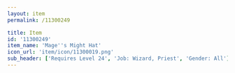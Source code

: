 ```yaml
---
layout: item
permalink: /11300249

title: Item
id: '11300249'
item_name: 'Mage''s Might Hat'
icon_url: 'item/icon/11300019.png'
sub_header: ['Requires Level 24', 'Job: Wizard, Priest', 'Gender: All']
---
```

